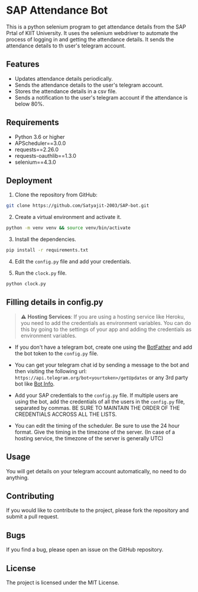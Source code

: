 # SAP Attendance Bot

This is a python selenium program to get attendance details from the SAP Prtal of KIIT University. It uses the selenium webdriver to automate the process of logging in and getting the attendance details. It sends the attendance details to th user's telegram account.

## Features

* Updates attendance details periodically.
* Sends the attendance details to the user's telegram account.
* Stores the attendance details in a csv file.
* Sends a notification to the user's telegram account if the attendance is below 80%.

## Requirements

* Python 3.6 or higher
* APScheduler==3.0.0
* requests==2.26.0
* requests-oauthlib==1.3.0
* selenium==4.3.0

## Deployment
1. Clone the repository from GitHub:

```bash
git clone https://github.com/Satyajit-2003/SAP-bot.git
```

2. Create a virtual environment and activate it.

```bash
python -m venv venv && source venv/bin/activate
```

3. Install the dependencies.
```bash
pip install -r requirements.txt
```

4. Edit the `config.py` file and add your credentials.

5. Run the `clock.py` file.
```bash
python clock.py
```


## Filling details in config.py

> :warning: **Hosting Services**: If you are using a hosting service like Heroku, you need to add the credentials as environment variables. You can do this by going to the settings of your app and adding the credentials as environment variables.

* If you don't have a telegram bot, create one using the [BotFather](https://t.me/botfather) and add the bot token to the `config.py` file.

* You can get your telegram chat id by sending a message to the bot and then visiting the following url: `https://api.telegram.org/bot<yourtoken>/getUpdates` or any 3rd party bot like [Bot Info](https://t.me/chatIDrobot).

* Add your SAP credentials to the `config.py` file. If multiple users are using the bot, add the credentials of all the users in the `config.py` file, separated by commas. BE SURE TO MAINTAIN THE ORDER OF THE CREDENTIALS ACCROSS ALL THE LISTS.

* You can edit the timing of the scheduler. Be sure to use the 24 hour format. Give the timing in the timezone of the server. (In case of a hosting service, the timezone of the server is generally UTC)

## Usage

You will get details on your telegram account automatically, no need to do anything.

## Contributing

If you would like to contribute to the project, please fork the repository and submit a pull request.

## Bugs

If you find a bug, please open an issue on the GitHub repository.

## License

The project is licensed under the MIT License.
